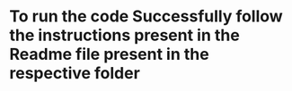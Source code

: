 # To run the code Successfully follow the instructions present in the Readme file present in the respective folder
